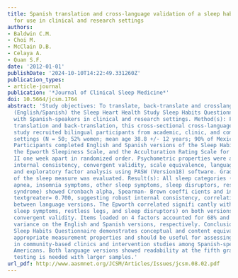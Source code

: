 ```yaml
---
title: Spanish translation and cross-language validation of a sleep habits questionnaire
  for use in clinical and research settings
authors:
- Baldwin C.M.
- Choi M.
- McClain D.B.
- Celaya A.
- Quan S.F.
date: '2012-01-01'
publishDate: '2024-10-10T14:22:49.331260Z'
publication_types:
- article-journal
publication: '*Journal of Clinical Sleep Medicine*'
doi: 10.5664/jcsm.1764
abstract: 'Study objectives: To translate, back-translate and crosslanguage validate
  (English/Spanish) the Sleep Heart Health Study Sleep Habits Questionnaire for use
  with Spanish-speakers in clinical and research settings. Method(s): Following rigorous
  translation and back-translation, this cross-sectional cross-language validation
  study recruited bilingual participants from academic, clinic, and communitybased
  settings (N = 50; 52% women; mean age 38.8 +/- 12 years; 90% of Mexican heritage).
  Participants completed English and Spanish versions of the Sleep Habits Questionnaire,
  the Epworth Sleepiness Scale, and the Acculturation Rating Scale for Mexican Americans
  II one week apart in randomized order. Psychometric properties were assessed, including
  internal consistency, convergent validity, scale equivalence, language version intercorrelations,
  and exploratory factor analysis using PASW (Version18) software. Grade level readability
  of the sleep measure was evaluated. Result(s): All sleep categories (duration, snoring,
  apnea, insomnia symptoms, other sleep symptoms, sleep disruptors, restless legs
  syndrome) showed Cronbach alpha, Spearman- Brown coeffi cients and intercorrelations
  textgreater= 0.700, suggesting robust internal consistency, correlation, and agreement
  between language versions. The Epworth correlated signifi cantly with snoring, apnea,
  sleep symptoms, restless legs, and sleep disruptors) on both versions, supporting
  convergent validity. Items loaded on 4 factors accounted for 68% and 67% of the
  variance on the English and Spanish versions, respectively. Conclusion(s): The Spanish-language
  Sleep Habits Questionnaire demonstrates conceptual and content equivalency. It has
  appropriate measurement properties and should be useful for assessing sleep health
  in community-based clinics and intervention studies among Spanish-speaking Mexican
  Americans. Both language versions showed readability at the fifth grade level. Further
  testing is needed with larger samples.'
url_pdf: http://www.aasmnet.org/JCSM/Articles/Issues/jcsm.08.02.pdf
---
```

